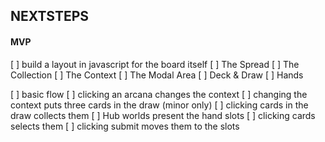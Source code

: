 NEXTSTEPS
---------

#### MVP ####

[ ] build a layout in javascript for the board itself
  [ ] The Spread
  [ ] The Collection
  [ ] The Context
  [ ] The Modal Area
  [ ] Deck & Draw
  [ ] Hands

[ ] basic flow
  [ ] clicking an arcana changes the context
  [ ] changing the context puts three cards in the draw (minor only)
  [ ] clicking cards in the draw collects them
  [ ] Hub worlds present the hand slots
  [ ] clicking cards selects them
  [ ] clicking submit moves them to the slots

